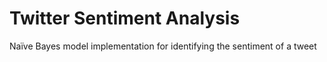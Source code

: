 # Twitter Sentiment Analysis
 Naïve Bayes model implementation for identifying the sentiment of a tweet
